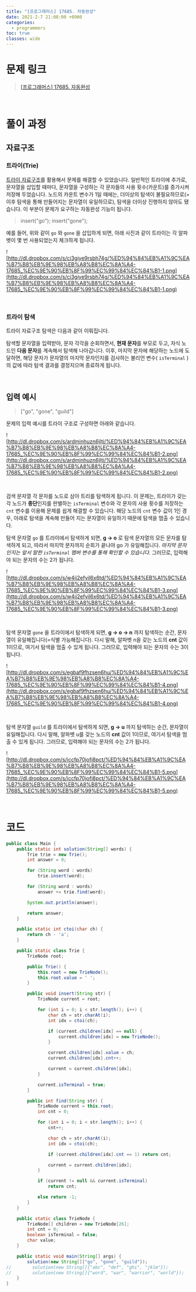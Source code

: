 ```yaml
---
title: "[프로그래머스] 17685. 자동완성"
date: 2021-2-7 21:08:00 +0900
categories:
  - programmers
toc: true
classes: wide
---
```


# 문제 링크

> [[프로그래머스] 17685. 자동완성](https://programmers.co.kr/learn/courses/30/lessons/17685)

<br>

# 풀이 과정

## 자료구조

### 트라이(Trie)

[트라이 자료구조](http://ddb8036631.github.io/algorithm/Trie)를 활용해서 문제를 해결할 수 있었습니다. 일반적인 트라이에 추가로, 문자열을 삽입할 때마다, 문자열을 구성하는 각 문자들의 사용 횟수(카운트)를 증가시켜 저장해 두었습니다. 노드의 카운트 변수가 1일 때에는, 더이상의 탐색이 불필요하므로(= 이후 탐색을 통해 만들어지는 문자열이 유일하므로), 탐색을 더이상 진행하지 않아도 됐습니다. 이 부분이 문제가 요구하는 자동완성 기능이 됩니다.

> insert("go");
insert("gone");

예를 들어, 위와 같이 `go` 와 `gone` 을 삽입하게 되면, 아래 사진과 같이 트라이는 각 알파벳이 몇 번 사용되었는지 체크하게 됩니다.

![http://dl.dropbox.com/s/ci3giye9rsbh74g/%ED%94%84%EB%A1%9C%EA%B7%B8%EB%9E%98%EB%A8%B8%EC%8A%A4-17685_%EC%9E%90%EB%8F%99%EC%99%84%EC%84%B1-1.png](http://dl.dropbox.com/s/ci3giye9rsbh74g/%ED%94%84%EB%A1%9C%EA%B7%B8%EB%9E%98%EB%A8%B8%EC%8A%A4-17685_%EC%9E%90%EB%8F%99%EC%99%84%EC%84%B1-1.png)

<br>

### 트라이 탐색

트라이 자료구조 탐색은 다음과 같이 이뤄집니다.

탐색할 문자열을 입력받아, 문자 각각을 순회하면서, **현재 문자**를 부모로 두고, 자식 노드인 **다음 문자**를 계속해서 탐색해 나아갑니다. 이후, 마지막 문자에 해당하는 노드에 도달하면, 해당 문자가 문자열의 마지막 문자인지를 검사하는 불리언 변수( `isTerminal` )의 값에 따라 탐색 결과를 결정지으며 종료하게 됩니다.

<br>

## 입력 예시

> ["go", "gone", "guild"]

문제의 입력 예시를 트라이 구조로 구성하면 아래와 같습니다.

![http://dl.dropbox.com/s/ardminhuzn6jltj/%ED%94%84%EB%A1%9C%EA%B7%B8%EB%9E%98%EB%A8%B8%EC%8A%A4-17685_%EC%9E%90%EB%8F%99%EC%99%84%EC%84%B1-2.png](http://dl.dropbox.com/s/ardminhuzn6jltj/%ED%94%84%EB%A1%9C%EA%B7%B8%EB%9E%98%EB%A8%B8%EC%8A%A4-17685_%EC%9E%90%EB%8F%99%EC%99%84%EC%84%B1-2.png)

<br>

검색 문자열 각 문자를 노드로 삼아 트리를 탐색하게 됩니다. 이 문제는, 트라이가 갖는 각 노드가 **종단**인지를 판별하는 `isTerminal` 변수와 각 문자의 사용 횟수를 저장하는 `cnt` 변수를 이용해 문제를 쉽게 해결할 수 있습니다. 해당 노드의 `cnt` 변수 값이 1인 경우, 아래로 탐색을 계속해 만들어 지는 문자열이 유일하기 때문에 탐색을 멈출 수 있습니다.

탐색 문자열 `go` 를 트라이에서 탐색하게 되면, **g → o** 로 탐색 문자열의 모든 문자를 탐색하게 되고, 따라서 마지막 문자까지 순회가 끝나야 go 가 유일해집니다. *마지막 문자인지는 앞서 말한 `isTerminal` 멤버 변수를 통해 확인할 수 있습니다*. 그러므로, 입력해야 되는 문자의 수는 2가 됩니다.

![http://dl.dropbox.com/s/w4ij2efyil6x6td/%ED%94%84%EB%A1%9C%EA%B7%B8%EB%9E%98%EB%A8%B8%EC%8A%A4-17685_%EC%9E%90%EB%8F%99%EC%99%84%EC%84%B1-3.png](http://dl.dropbox.com/s/w4ij2efyil6x6td/%ED%94%84%EB%A1%9C%EA%B7%B8%EB%9E%98%EB%A8%B8%EC%8A%A4-17685_%EC%9E%90%EB%8F%99%EC%99%84%EC%84%B1-3.png)

<br>

탐색 문자열 `gone` 을 트라이에서 탐색하게 되면, **g → o → n** 까지 탐색하는 순간, 문자열이 유일해집니다(=식별 가능해집니다). 다시 말해, 알파벳 n을 갖는 노드의 **cnt** 값이 1이므로, 여기서 탐색을 멈출 수 있게 됩니다. 그러므로, 입력해야 되는 문자의 수는 3이 됩니다.

![http://dl.dropbox.com/s/egbaf9fhzsen6hu/%ED%94%84%EB%A1%9C%EA%B7%B8%EB%9E%98%EB%A8%B8%EC%8A%A4-17685_%EC%9E%90%EB%8F%99%EC%99%84%EC%84%B1-4.png](http://dl.dropbox.com/s/egbaf9fhzsen6hu/%ED%94%84%EB%A1%9C%EA%B7%B8%EB%9E%98%EB%A8%B8%EC%8A%A4-17685_%EC%9E%90%EB%8F%99%EC%99%84%EC%84%B1-4.png)

<br>

탐색 문자열 `guild` 를 트라이에서 탐색하게 되면, **g → u** 까지 탐색하는 순간, 문자열이 유일해집니다. 다시 말해, 알파벳 u를 갖는 노드의 **cnt** 값이 1이므로, 여기서 탐색을 멈출 수 있게 됩니다. 그러므로, 입력해야 되는 문자의 수는 2가 됩니다.

![http://dl.dropbox.com/s/iccfp70jofi8pct/%ED%94%84%EB%A1%9C%EA%B7%B8%EB%9E%98%EB%A8%B8%EC%8A%A4-17685_%EC%9E%90%EB%8F%99%EC%99%84%EC%84%B1-5.png](http://dl.dropbox.com/s/iccfp70jofi8pct/%ED%94%84%EB%A1%9C%EA%B7%B8%EB%9E%98%EB%A8%B8%EC%8A%A4-17685_%EC%9E%90%EB%8F%99%EC%99%84%EC%84%B1-5.png)

<br>

# 코드

```java
public class Main {
    public static int solution(String[] words) {
        Trie trie = new Trie();
        int answer = 0;

        for (String word : words)
            trie.insert(word);

        for (String word : words)
            answer += trie.find(word);

        System.out.println(answer);

        return answer;
    }

    public static int ctoi(char ch) {
        return ch - 'a';
    }

    public static class Trie {
        TrieNode root;

        public Trie() {
            this.root = new TrieNode();
            this.root.value = ' ';
        }

        public void insert(String str) {
            TrieNode current = root;

            for (int i = 0; i < str.length(); i++) {
                char ch = str.charAt(i);
                int idx = ctoi(ch);

                if (current.children[idx] == null) {
                    current.children[idx] = new TrieNode();
                }

                current.children[idx].value = ch;
                current.children[idx].cnt++;

                current = current.children[idx];
            }

            current.isTerminal = true;
        }

        public int find(String str) {
            TrieNode current = this.root;
            int cnt = 0;

            for (int i = 0; i < str.length(); i++) {
                cnt++;

                char ch = str.charAt(i);
                int idx = ctoi(ch);

                if (current.children[idx].cnt == 1) return cnt;

                current = current.children[idx];
            }

            if (current != null && current.isTerminal)
                return cnt;

            else return -1;
        }
    }

    public static class TrieNode {
        TrieNode[] children = new TrieNode[26];
        int cnt = 0;
        boolean isTerminal = false;
        char value;
    }

    public static void main(String[] args) {
        solution(new String[]{"go", "gone", "guild"});
//        solution(new String[]{"abc", "def", "ghi", "jklm"});
//        solution(new String[]{"word", "war", "warrior", "world"});
    }
}
```